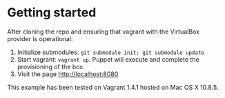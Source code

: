 # Getting started

After cloning the repo and ensuring that vagrant with the VirtualBox provider is operational:

1. Initialize submodules: `git submodule init; git submodule update`
2. Start vagrant: `vagrant up`. Puppet will execute and complete the provisioning of the box.
3. Visit the page [http://localhost:8080](http://localhost:8080)

This example has been tested on Vagrant 1.4.1 hosted on Mac OS X 10.8.5.
